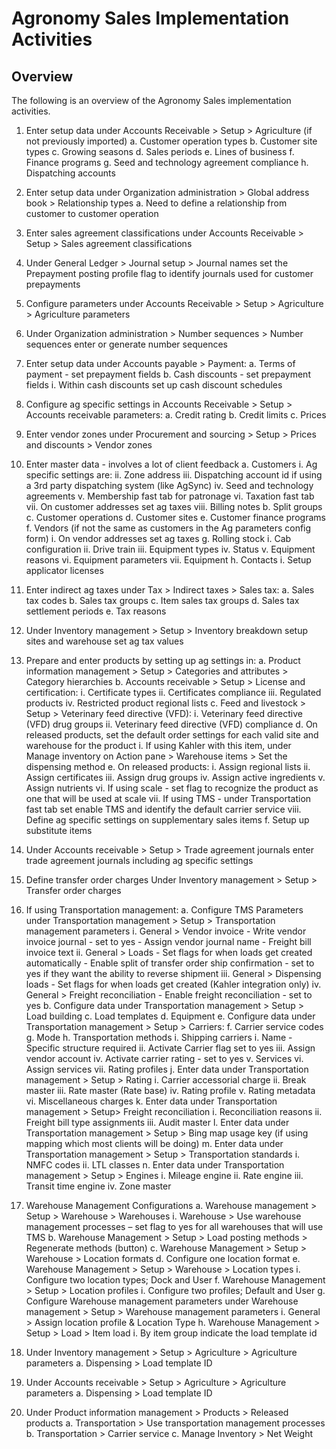 ﻿# Agronomy Sales Implementation Activities

## Overview

The following is an overview of the Agronomy Sales implementation activities. 

1.	Enter setup data under Accounts Receivable > Setup > Agriculture (if not previously imported)
    a.	Customer operation types
    b.	Customer site types
    c.	Growing seasons
    d.	Sales periods
    e.	Lines of business
    f.	Finance programs
    g.	Seed and technology agreement compliance
    h.	Dispatching accounts

2.	Enter setup data under Organization administration > Global address book > Relationship types
    a.	Need to define a relationship from customer to customer operation

3.	Enter sales agreement classifications under Accounts Receivable > Setup > Sales agreement classifications

4.	Under General Ledger > Journal setup > Journal names set the Prepayment posting profile flag to identify journals used for customer prepayments

5.	Configure parameters under Accounts Receivable > Setup > Agriculture > Agriculture parameters

6.	Under Organization administration > Number sequences > Number sequences enter or generate number sequences

7.	Enter setup data under Accounts payable > Payment:
    a.	Terms of payment - set prepayment fields
    b.	Cash discounts - set prepayment fields
        i.	Within cash discounts set up cash discount schedules

8.	Configure ag specific settings in Accounts Receivable > Setup > Accounts receivable parameters:
    a.	Credit rating
    b.	Credit limits
    c.	Prices

9.	Enter vendor zones under Procurement and sourcing > Setup > Prices and discounts > Vendor zones

10.	Enter master data - involves a lot of client feedback
    a.	Customers
        i.	Ag specific settings are:
        ii.	Zone address
        iii.	Dispatching account id if using a 3rd party dispatching system (like AgSync)
        iv.	Seed and technology agreements
        v.	Membership fast tab for patronage
        vi.	Taxation fast tab
        vii.	On customer addresses set ag taxes
        viii.	Billing notes
    b.	Split groups
    c.	Customer operations
    d.	Customer sites
    e.	Customer finance programs
    f.	Vendors (if not the same as customers in the Ag parameters config form)
    i.	On vendor addresses set ag taxes
    g.	Rolling stock
        i.	Cab configuration
        ii.	Drive train
        iii.	Equipment types
        iv.	Status
        v.	Equipment reasons
        vi.	Equipment parameters
        vii.	Equipment
    h.	Contacts
        i.	Setup applicator licenses
11.	Enter indirect ag taxes under Tax > Indirect taxes > Sales tax:
    a.	Sales tax codes
    b.	Sales tax groups
    c.	Item sales tax groups
    d.	Sales tax settlement periods
    e.	Tax reasons

12.	Under Inventory management > Setup > Inventory breakdown setup sites and warehouse set ag tax values

13.	Prepare and enter products by setting up ag settings in:
    a.	Product information management > Setup > Categories and attributes > Category hierarchies
    b.	Accounts receivable > Setup > License and certification:
        i.	Certificate types
        ii.	Certificates compliance
        iii.	Regulated products
        iv.	Restricted product regional lists
    c.	Feed and livestock > Setup > Veterinary feed directive (VFD):
        i.	Veterinary feed directive (VFD) drug groups
        ii.	Veterinary feed directive (VFD) compliance
    d.	On released products, set the default order settings for each valid site and warehouse for the product
        i.	If using Kahler with this item, under Manage inventory on Action pane > Warehouse items > Set the dispensing method
    e.	On released products:
        i.	Assign regional lists
        ii.	Assign certificates
        iii.	Assign drug groups
        iv.	Assign active ingredients
        v.	Assign nutrients
        vi.	If using scale - set flag to recognize the product as one that will be used at scale
        vii.	If using TMS - under Transportation fast tab set enable TMS and identify the default carrier service
        viii.	Define ag specific settings on supplementary sales items
    f.	Setup up substitute items

14.	Under Accounts receivable > Setup > Trade agreement journals enter trade agreement journals including ag specific settings

15.	Define transfer order charges Under Inventory management > Setup > Transfer order charges

16.	If using Transportation management:
    a.	Configure TMS Parameters under Transportation management > Setup > Transportation management parameters
        i.	General > Vendor invoice
            - Write vendor invoice journal - set to yes
            - Assign vendor journal name
            - Freight bill invoice text
        ii.	General > Loads
            - Set flags for when loads get created automatically
            - Enable split of transfer order ship confirmation - set to yes if they want the ability to reverse shipment
        iii.	General > Dispensing loads
            - Set flags for when loads get created (Kahler integration only)
        iv.	General > Freight reconciliation
            - Enable freight reconciliation - set to yes
    b.	Configure data under Transportation management > Setup > Load building
    c.	Load templates
    d.	Equipment
    e.	Configure data under Transportation management > Setup > Carriers:
    f.	Carrier service codes
    g.	Mode
    h.	Transportation methods
    i.	Shipping carriers
        i.	Name - Specific structure required
        ii.	Activate Carrier flag set to yes
        iii.	Assign vendor account
        iv.	Activate carrier rating - set to yes
        v.	Services
        vi.	Assign services
        vii.	Rating profiles
    j.	Enter data under Transportation management > Setup > Rating
        i.	Carrier accessorial charge
        ii.	Break master
        iii.	Rate master (Rate base)
        iv.	Rating profile
        v.	Rating metadata
        vi.	Miscellaneous charges
    k.	Enter data under Transportation management > Setup> Freight reconciliation
        i.	Reconciliation reasons
        ii.	Freight bill type assignments
        iii.	Audit master
    l.	Enter data under Transportation management > Setup > Bing map usage key (if using mapping which most clients will be doing)
    m.	Enter data under Transportation management > Setup > Transportation standards
        i.	NMFC codes
        ii.	LTL classes
    n.	Enter data under Transportation management > Setup > Engines
        i.	Mileage engine
        ii.	Rate engine
        iii.	Transit time engine
        iv.	Zone master

17.	Warehouse Management Configurations
    a.	Warehouse management > Setup > Warehouse > Warehouses
        i.	Warehouse > Use warehouse management processes – set flag to yes for all warehouses that will use TMS
    b.	Warehouse Management > Setup > Load posting methods > Regenerate methods (button)
    c.	Warehouse Management > Setup > Warehouse > Location formats
    d.	Configure one location format
    e.	Warehouse Management > Setup > Warehouse > Location types
        i.	Configure two location types; Dock and User
    f.	Warehouse Management > Setup > Location profiles
        i.	Configure two profiles; Default and User
    g.	Configure Warehouse management parameters under Warehouse management > Setup > Warehouse management parameters
        i.	General > Assign location profile & Location Type
    h.	Warehouse Management > Setup > Load > Item load
        i.	By item group indicate the load template id

18.	Under Inventory management > Setup > Agriculture > Agriculture parameters
    a.	Dispensing > Load template ID

19.	Under Accounts receivable > Setup > Agriculture > Agriculture parameters
    a.	Dispensing > Load template ID

20.	Under Product information management > Products > Released products
    a.	Transportation > Use transportation management processes
    b.	Transportation > Carrier service
    c.	Manage Inventory > Net Weight

